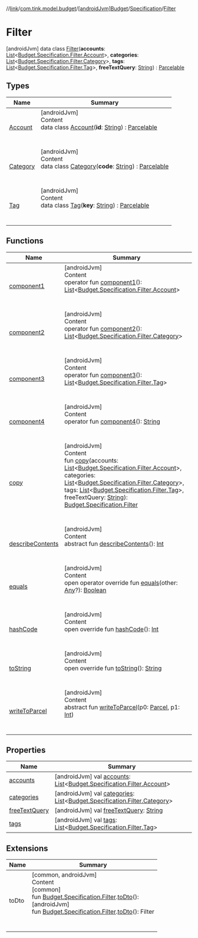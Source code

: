 //[link](../../../../index.md)/[com.tink.model.budget](../../../index.md)/[[androidJvm]Budget](../../index.md)/[Specification](../index.md)/[Filter](index.md)



# Filter  
 [androidJvm] data class [Filter](index.md)(**accounts**: [List](https://kotlinlang.org/api/latest/jvm/stdlib/kotlin.collections/-list/index.html)<[Budget.Specification.Filter.Account](-account/index.md)>, **categories**: [List](https://kotlinlang.org/api/latest/jvm/stdlib/kotlin.collections/-list/index.html)<[Budget.Specification.Filter.Category](-category/index.md)>, **tags**: [List](https://kotlinlang.org/api/latest/jvm/stdlib/kotlin.collections/-list/index.html)<[Budget.Specification.Filter.Tag](-tag/index.md)>, **freeTextQuery**: [String](https://kotlinlang.org/api/latest/jvm/stdlib/kotlin/-string/index.html)) : [Parcelable](https://developer.android.com/reference/kotlin/android/os/Parcelable.html)   


## Types  
  
|  Name|  Summary| 
|---|---|
| <a name="com.tink.model.budget/Budget.Specification.Filter.Account///PointingToDeclaration/"></a>[Account](-account/index.md)| <a name="com.tink.model.budget/Budget.Specification.Filter.Account///PointingToDeclaration/"></a>[androidJvm]  <br>Content  <br>data class [Account](-account/index.md)(**id**: [String](https://kotlinlang.org/api/latest/jvm/stdlib/kotlin/-string/index.html)) : [Parcelable](https://developer.android.com/reference/kotlin/android/os/Parcelable.html)  <br><br><br>
| <a name="com.tink.model.budget/Budget.Specification.Filter.Category///PointingToDeclaration/"></a>[Category](-category/index.md)| <a name="com.tink.model.budget/Budget.Specification.Filter.Category///PointingToDeclaration/"></a>[androidJvm]  <br>Content  <br>data class [Category](-category/index.md)(**code**: [String](https://kotlinlang.org/api/latest/jvm/stdlib/kotlin/-string/index.html)) : [Parcelable](https://developer.android.com/reference/kotlin/android/os/Parcelable.html)  <br><br><br>
| <a name="com.tink.model.budget/Budget.Specification.Filter.Tag///PointingToDeclaration/"></a>[Tag](-tag/index.md)| <a name="com.tink.model.budget/Budget.Specification.Filter.Tag///PointingToDeclaration/"></a>[androidJvm]  <br>Content  <br>data class [Tag](-tag/index.md)(**key**: [String](https://kotlinlang.org/api/latest/jvm/stdlib/kotlin/-string/index.html)) : [Parcelable](https://developer.android.com/reference/kotlin/android/os/Parcelable.html)  <br><br><br>


## Functions  
  
|  Name|  Summary| 
|---|---|
| <a name="com.tink.model.budget/Budget.Specification.Filter/component1/#/PointingToDeclaration/"></a>[component1](component1.md)| <a name="com.tink.model.budget/Budget.Specification.Filter/component1/#/PointingToDeclaration/"></a>[androidJvm]  <br>Content  <br>operator fun [component1](component1.md)(): [List](https://kotlinlang.org/api/latest/jvm/stdlib/kotlin.collections/-list/index.html)<[Budget.Specification.Filter.Account](-account/index.md)>  <br><br><br>
| <a name="com.tink.model.budget/Budget.Specification.Filter/component2/#/PointingToDeclaration/"></a>[component2](component2.md)| <a name="com.tink.model.budget/Budget.Specification.Filter/component2/#/PointingToDeclaration/"></a>[androidJvm]  <br>Content  <br>operator fun [component2](component2.md)(): [List](https://kotlinlang.org/api/latest/jvm/stdlib/kotlin.collections/-list/index.html)<[Budget.Specification.Filter.Category](-category/index.md)>  <br><br><br>
| <a name="com.tink.model.budget/Budget.Specification.Filter/component3/#/PointingToDeclaration/"></a>[component3](component3.md)| <a name="com.tink.model.budget/Budget.Specification.Filter/component3/#/PointingToDeclaration/"></a>[androidJvm]  <br>Content  <br>operator fun [component3](component3.md)(): [List](https://kotlinlang.org/api/latest/jvm/stdlib/kotlin.collections/-list/index.html)<[Budget.Specification.Filter.Tag](-tag/index.md)>  <br><br><br>
| <a name="com.tink.model.budget/Budget.Specification.Filter/component4/#/PointingToDeclaration/"></a>[component4](component4.md)| <a name="com.tink.model.budget/Budget.Specification.Filter/component4/#/PointingToDeclaration/"></a>[androidJvm]  <br>Content  <br>operator fun [component4](component4.md)(): [String](https://kotlinlang.org/api/latest/jvm/stdlib/kotlin/-string/index.html)  <br><br><br>
| <a name="com.tink.model.budget/Budget.Specification.Filter/copy/#kotlin.collections.List[com.tink.model.budget.Budget.Specification.Filter.Account]#kotlin.collections.List[com.tink.model.budget.Budget.Specification.Filter.Category]#kotlin.collections.List[com.tink.model.budget.Budget.Specification.Filter.Tag]#kotlin.String/PointingToDeclaration/"></a>[copy](copy.md)| <a name="com.tink.model.budget/Budget.Specification.Filter/copy/#kotlin.collections.List[com.tink.model.budget.Budget.Specification.Filter.Account]#kotlin.collections.List[com.tink.model.budget.Budget.Specification.Filter.Category]#kotlin.collections.List[com.tink.model.budget.Budget.Specification.Filter.Tag]#kotlin.String/PointingToDeclaration/"></a>[androidJvm]  <br>Content  <br>fun [copy](copy.md)(accounts: [List](https://kotlinlang.org/api/latest/jvm/stdlib/kotlin.collections/-list/index.html)<[Budget.Specification.Filter.Account](-account/index.md)>, categories: [List](https://kotlinlang.org/api/latest/jvm/stdlib/kotlin.collections/-list/index.html)<[Budget.Specification.Filter.Category](-category/index.md)>, tags: [List](https://kotlinlang.org/api/latest/jvm/stdlib/kotlin.collections/-list/index.html)<[Budget.Specification.Filter.Tag](-tag/index.md)>, freeTextQuery: [String](https://kotlinlang.org/api/latest/jvm/stdlib/kotlin/-string/index.html)): [Budget.Specification.Filter](index.md)  <br><br><br>
| <a name="android.os/Parcelable/describeContents/#/PointingToDeclaration/"></a>[describeContents](../../../../com.tink.service.provider/[android-jvm]-provider-filter/index.md#%5Bandroid.os%2FParcelable%2FdescribeContents%2F%23%2FPointingToDeclaration%2F%5D%2FFunctions%2F1854938400)| <a name="android.os/Parcelable/describeContents/#/PointingToDeclaration/"></a>[androidJvm]  <br>Content  <br>abstract fun [describeContents](../../../../com.tink.service.provider/[android-jvm]-provider-filter/index.md#%5Bandroid.os%2FParcelable%2FdescribeContents%2F%23%2FPointingToDeclaration%2F%5D%2FFunctions%2F1854938400)(): [Int](https://kotlinlang.org/api/latest/jvm/stdlib/kotlin/-int/index.html)  <br><br><br>
| <a name="kotlin/Any/equals/#kotlin.Any?/PointingToDeclaration/"></a>[equals](../../../../com.tink.service.user/[android-jvm]-user-profile-service-impl/index.md#%5Bkotlin%2FAny%2Fequals%2F%23kotlin.Any%3F%2FPointingToDeclaration%2F%5D%2FFunctions%2F1854938400)| <a name="kotlin/Any/equals/#kotlin.Any?/PointingToDeclaration/"></a>[androidJvm]  <br>Content  <br>open operator override fun [equals](../../../../com.tink.service.user/[android-jvm]-user-profile-service-impl/index.md#%5Bkotlin%2FAny%2Fequals%2F%23kotlin.Any%3F%2FPointingToDeclaration%2F%5D%2FFunctions%2F1854938400)(other: [Any](https://kotlinlang.org/api/latest/jvm/stdlib/kotlin/-any/index.html)?): [Boolean](https://kotlinlang.org/api/latest/jvm/stdlib/kotlin/-boolean/index.html)  <br><br><br>
| <a name="kotlin/Any/hashCode/#/PointingToDeclaration/"></a>[hashCode](../../../../com.tink.service.user/[android-jvm]-user-profile-service-impl/index.md#%5Bkotlin%2FAny%2FhashCode%2F%23%2FPointingToDeclaration%2F%5D%2FFunctions%2F1854938400)| <a name="kotlin/Any/hashCode/#/PointingToDeclaration/"></a>[androidJvm]  <br>Content  <br>open override fun [hashCode](../../../../com.tink.service.user/[android-jvm]-user-profile-service-impl/index.md#%5Bkotlin%2FAny%2FhashCode%2F%23%2FPointingToDeclaration%2F%5D%2FFunctions%2F1854938400)(): [Int](https://kotlinlang.org/api/latest/jvm/stdlib/kotlin/-int/index.html)  <br><br><br>
| <a name="kotlin/Any/toString/#/PointingToDeclaration/"></a>[toString](../../../../com.tink.service.user/[android-jvm]-user-profile-service-impl/index.md#%5Bkotlin%2FAny%2FtoString%2F%23%2FPointingToDeclaration%2F%5D%2FFunctions%2F1854938400)| <a name="kotlin/Any/toString/#/PointingToDeclaration/"></a>[androidJvm]  <br>Content  <br>open override fun [toString](../../../../com.tink.service.user/[android-jvm]-user-profile-service-impl/index.md#%5Bkotlin%2FAny%2FtoString%2F%23%2FPointingToDeclaration%2F%5D%2FFunctions%2F1854938400)(): [String](https://kotlinlang.org/api/latest/jvm/stdlib/kotlin/-string/index.html)  <br><br><br>
| <a name="android.os/Parcelable/writeToParcel/#android.os.Parcel#kotlin.Int/PointingToDeclaration/"></a>[writeToParcel](../../../../com.tink.service.provider/[android-jvm]-provider-filter/index.md#%5Bandroid.os%2FParcelable%2FwriteToParcel%2F%23android.os.Parcel%23kotlin.Int%2FPointingToDeclaration%2F%5D%2FFunctions%2F1854938400)| <a name="android.os/Parcelable/writeToParcel/#android.os.Parcel#kotlin.Int/PointingToDeclaration/"></a>[androidJvm]  <br>Content  <br>abstract fun [writeToParcel](../../../../com.tink.service.provider/[android-jvm]-provider-filter/index.md#%5Bandroid.os%2FParcelable%2FwriteToParcel%2F%23android.os.Parcel%23kotlin.Int%2FPointingToDeclaration%2F%5D%2FFunctions%2F1854938400)(p0: [Parcel](https://developer.android.com/reference/kotlin/android/os/Parcel.html), p1: [Int](https://kotlinlang.org/api/latest/jvm/stdlib/kotlin/-int/index.html))  <br><br><br>


## Properties  
  
|  Name|  Summary| 
|---|---|
| <a name="com.tink.model.budget/Budget.Specification.Filter/accounts/#/PointingToDeclaration/"></a>[accounts](accounts.md)| <a name="com.tink.model.budget/Budget.Specification.Filter/accounts/#/PointingToDeclaration/"></a> [androidJvm] val [accounts](accounts.md): [List](https://kotlinlang.org/api/latest/jvm/stdlib/kotlin.collections/-list/index.html)<[Budget.Specification.Filter.Account](-account/index.md)>   <br>
| <a name="com.tink.model.budget/Budget.Specification.Filter/categories/#/PointingToDeclaration/"></a>[categories](categories.md)| <a name="com.tink.model.budget/Budget.Specification.Filter/categories/#/PointingToDeclaration/"></a> [androidJvm] val [categories](categories.md): [List](https://kotlinlang.org/api/latest/jvm/stdlib/kotlin.collections/-list/index.html)<[Budget.Specification.Filter.Category](-category/index.md)>   <br>
| <a name="com.tink.model.budget/Budget.Specification.Filter/freeTextQuery/#/PointingToDeclaration/"></a>[freeTextQuery](free-text-query.md)| <a name="com.tink.model.budget/Budget.Specification.Filter/freeTextQuery/#/PointingToDeclaration/"></a> [androidJvm] val [freeTextQuery](free-text-query.md): [String](https://kotlinlang.org/api/latest/jvm/stdlib/kotlin/-string/index.html)   <br>
| <a name="com.tink.model.budget/Budget.Specification.Filter/tags/#/PointingToDeclaration/"></a>[tags](tags.md)| <a name="com.tink.model.budget/Budget.Specification.Filter/tags/#/PointingToDeclaration/"></a> [androidJvm] val [tags](tags.md): [List](https://kotlinlang.org/api/latest/jvm/stdlib/kotlin.collections/-list/index.html)<[Budget.Specification.Filter.Tag](-tag/index.md)>   <br>


## Extensions  
  
|  Name|  Summary| 
|---|---|
| <a name="com.tink.service.budget//toDto/com.tink.model.budget.Budget.Specification.Filter#/PointingToDeclaration/"></a>toDto| <a name="com.tink.service.budget//toDto/com.tink.model.budget.Budget.Specification.Filter#/PointingToDeclaration/"></a>[common, androidJvm]  <br>Content  <br>[common]  <br>fun [Budget.Specification.Filter](../../../[common]-budget/-specification/-filter/index.md).[toDto](../../../../com.tink.service.budget/[common]to-dto.md)(): <ERROR CLASS>  <br>[androidJvm]  <br>fun [Budget.Specification.Filter](index.md).[toDto](../../../../com.tink.service.budget/[android-jvm]to-dto.md)(): Filter  <br><br><br>

